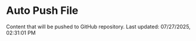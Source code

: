 # Auto Push File

Content that will be pushed to GitHub repository.
Last updated: 07/27/2025, 02:31:01 PM